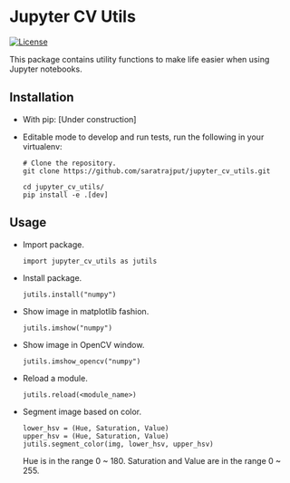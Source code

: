 # Jupyter CV Utils

[![License](https://img.shields.io/badge/License-MIT-blue.svg)](https://img.shields.io/badge/License-MIT-blue.svg)

This package contains utility functions to make life easier when using Jupyter notebooks.

## Installation

* With pip:
[Under construction]

* Editable mode to develop and run tests, run the following in your virtualenv:

    ```
    # Clone the repository.
    git clone https://github.com/saratrajput/jupyter_cv_utils.git

    cd jupyter_cv_utils/
    pip install -e .[dev]
    ```

## Usage

* Import package.

    ```
    import jupyter_cv_utils as jutils
    ```

* Install package.

    ```
    jutils.install("numpy")
    ```

* Show image in matplotlib fashion.

    ```
    jutils.imshow("numpy")
    ```

* Show image in OpenCV window.

    ```
    jutils.imshow_opencv("numpy")
    ```

* Reload a module.

    ```
    jutils.reload(<module_name>)
    ```

* Segment image based on color.

    ```
    lower_hsv = (Hue, Saturation, Value)
    upper_hsv = (Hue, Saturation, Value)
    jutils.segment_color(img, lower_hsv, upper_hsv)
    ```

    Hue is in the range 0 ~ 180.
    Saturation and Value are in the range 0 ~ 255.
